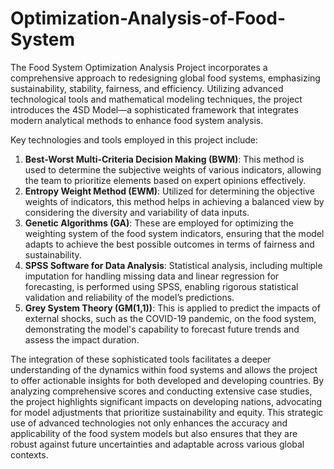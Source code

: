 # Optimization-Analysis-of-Food-System

The Food System Optimization Analysis Project incorporates a comprehensive approach to redesigning global food systems, emphasizing sustainability, stability, fairness, and efficiency. Utilizing advanced technological tools and mathematical modeling techniques, the project introduces the 4SD Model—a sophisticated framework that integrates modern analytical methods to enhance food system analysis.

Key technologies and tools employed in this project include:

1. **Best-Worst Multi-Criteria Decision Making (BWM)**: This method is used to determine the subjective weights of various indicators, allowing the team to prioritize elements based on expert opinions effectively.
2. **Entropy Weight Method (EWM)**: Utilized for determining the objective weights of indicators, this method helps in achieving a balanced view by considering the diversity and variability of data inputs.
3. **Genetic Algorithms (GA)**: These are employed for optimizing the weighting system of the food system indicators, ensuring that the model adapts to achieve the best possible outcomes in terms of fairness and sustainability.
4. **SPSS Software for Data Analysis**: Statistical analysis, including multiple imputation for handling missing data and linear regression for forecasting, is performed using SPSS, enabling rigorous statistical validation and reliability of the model’s predictions.
5. **Grey System Theory (GM(1,1))**: This is applied to predict the impacts of external shocks, such as the COVID-19 pandemic, on the food system, demonstrating the model's capability to forecast future trends and assess the impact duration.
   
The integration of these sophisticated tools facilitates a deeper understanding of the dynamics within food systems and allows the project to offer actionable insights for both developed and developing countries. By analyzing comprehensive scores and conducting extensive case studies, the project highlights significant impacts on developing nations, advocating for model adjustments that prioritize sustainability and equity. This strategic use of advanced technologies not only enhances the accuracy and applicability of the food system models but also ensures that they are robust against future uncertainties and adaptable across various global contexts.
